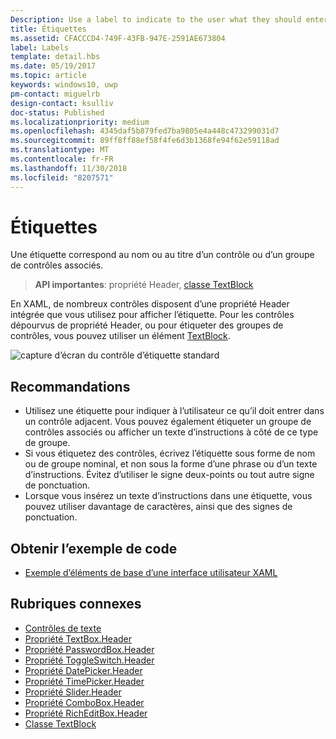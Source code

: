 ```yaml
---
Description: Use a label to indicate to the user what they should enter into an adjacent control. You can also label a group of related controls, or display instructional text near a group of related controls.
title: Étiquettes
ms.assetid: CFACCCD4-749F-43FB-947E-2591AE673804
label: Labels
template: detail.hbs
ms.date: 05/19/2017
ms.topic: article
keywords: windows10, uwp
pm-contact: miguelrb
design-contact: ksulliv
doc-status: Published
ms.localizationpriority: medium
ms.openlocfilehash: 4345daf5b879fed7ba9805e4a448c473299031d7
ms.sourcegitcommit: 89ff8ff88ef58f4fe6d3b1368fe94f62e59118ad
ms.translationtype: MT
ms.contentlocale: fr-FR
ms.lasthandoff: 11/30/2018
ms.locfileid: "8207571"
---
```

# <a name="labels"></a>Étiquettes

 

Une étiquette correspond au nom ou au titre d’un contrôle ou d’un groupe de contrôles associés.

> **API importantes**: propriété Header, [classe TextBlock](https://msdn.microsoft.com/library/windows/apps/br209652)

En XAML, de nombreux contrôles disposent d’une propriété Header intégrée que vous utilisez pour afficher l’étiquette. Pour les contrôles dépourvus de propriété Header, ou pour étiqueter des groupes de contrôles, vous pouvez utiliser un élément [TextBlock](https://msdn.microsoft.com/library/windows/apps/br209652).

![capture d’écran du contrôle d’étiquette standard](images/label-standard.png)

## <a name="recommendations"></a>Recommandations


-   Utilisez une étiquette pour indiquer à l’utilisateur ce qu’il doit entrer dans un contrôle adjacent. Vous pouvez également étiqueter un groupe de contrôles associés ou afficher un texte d’instructions à côté de ce type de groupe.
-   Si vous étiquetez des contrôles, écrivez l’étiquette sous forme de nom ou de groupe nominal, et non sous la forme d’une phrase ou d’un texte d’instructions. Évitez d’utiliser le signe deux-points ou tout autre signe de ponctuation.
-   Lorsque vous insérez un texte d’instructions dans une étiquette, vous pouvez utiliser davantage de caractères, ainsi que des signes de ponctuation.


## <a name="get-the-sample-code"></a>Obtenir l’exemple de code
* [Exemple d’éléments de base d’une interface utilisateur XAML](https://github.com/Microsoft/Windows-universal-samples/blob/master/Samples/XamlUIBasics)

## <a name="related-topics"></a>Rubriques connexes
* [Contrôles de texte](text-controls.md)
* [Propriété TextBox.Header](https://msdn.microsoft.com/library/windows/apps/dn252861)
* [Propriété PasswordBox.Header](https://msdn.microsoft.com/library/windows/apps/dn299051)
* [Propriété ToggleSwitch.Header](https://msdn.microsoft.com/library/windows/apps/br209713)
* [Propriété DatePicker.Header](https://msdn.microsoft.com/library/windows/apps/dn279460)
* [Propriété TimePicker.Header](https://msdn.microsoft.com/library/windows/apps/dn299286)
* [Propriété Slider.Header](https://msdn.microsoft.com/library/windows/apps/dn252829)
* [Propriété ComboBox.Header](https://msdn.microsoft.com/library/windows/apps/dn279416)
* [Propriété RichEditBox.Header](https://msdn.microsoft.com/library/windows/apps/dn252726)
* [Classe TextBlock](https://msdn.microsoft.com/library/windows/apps/br209652)

 

 




